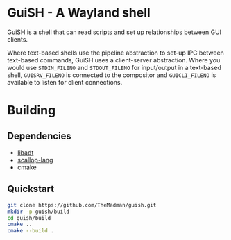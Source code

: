 # GuiSH - A Wayland shell

GuiSH is a shell that can read scripts and set up
relationships between GUI clients.

Where text-based shells use the pipeline abstraction
to set-up IPC between text-based commands, GuiSH uses
a client-server abstraction. Where you would use
`STDIN_FILENO` and `STDOUT_FILENO` for input/output
in a text-based shell, `GUISRV_FILENO` is connected
to the compositor and `GUICLI_FILENO` is available to
listen for client connections.

# Building

## Dependencies

- [libadt](https://github.com/TheMadman/libadt)
- [scallop-lang](https://github.com/TheMadman/scallop-lang)
- cmake

## Quickstart

```bash
git clone https://github.com/TheMadman/guish.git
mkdir -p guish/build
cd guish/build
cmake ..
cmake --build .
```
